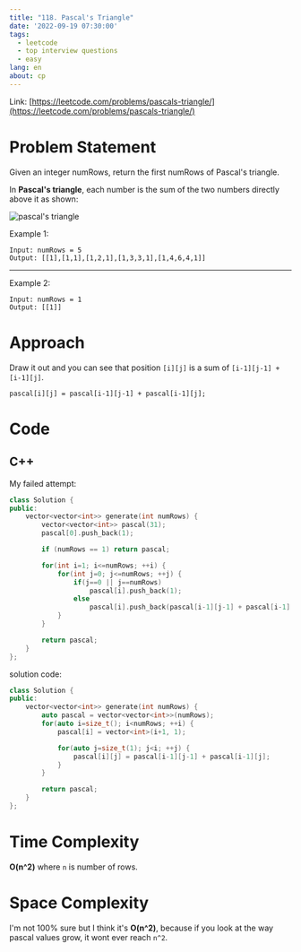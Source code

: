 ```yaml
---
title: "118. Pascal's Triangle"
date: '2022-09-19 07:30:00'
tags:
  - leetcode
  - top interview questions
  - easy
lang: en
about: cp
---
```


Link: [https://leetcode.com/problems/pascals-triangle/](https://leetcode.com/problems/pascals-triangle/)

# Problem Statement

Given an integer numRows, return the first numRows of Pascal's triangle.

In **Pascal's triangle**, each number is the sum of the two numbers directly above it as shown:

![pascal's triangle](https://upload.wikimedia.org/wikipedia/commons/0/0d/PascalTriangleAnimated2.gif)

Example 1:

```text
Input: numRows = 5
Output: [[1],[1,1],[1,2,1],[1,3,3,1],[1,4,6,4,1]]
```

---

Example 2:

```text
Input: numRows = 1
Output: [[1]]
```

# Approach

Draw it out and you can see that position `[i][j]` is a sum of `[i-1][j-1] + [i-1][j]`.

```text
pascal[i][j] = pascal[i-1][j-1] + pascal[i-1][j];
```

# Code

## C++

My failed attempt:

```cpp
class Solution {
public:
    vector<vector<int>> generate(int numRows) {
        vector<vector<int>> pascal(31);
        pascal[0].push_back(1);

        if (numRows == 1) return pascal;

        for(int i=1; i<=numRows; ++i) {
            for(int j=0; j<=numRows; ++j) {
                if(j==0 || j==numRows)
                    pascal[i].push_back(1);
                else
                    pascal[i].push_back(pascal[i-1][j-1] + pascal[i-1][j]);
            }
        }

        return pascal;
    }
};
```

solution code:

```cpp
class Solution {
public:
    vector<vector<int>> generate(int numRows) {
        auto pascal = vector<vector<int>>(numRows);
        for(auto i=size_t(); i<numRows; ++i) {
            pascal[i] = vector<int>(i+1, 1);

            for(auto j=size_t(1); j<i; ++j) {
                pascal[i][j] = pascal[i-1][j-1] + pascal[i-1][j];
            }
        }

        return pascal;
    }
};
```

# Time Complexity

**O(n^2)** where `n` is number of rows.

# Space Complexity

I'm not 100% sure but I think it's **O(n^2)**, because if you look at the way pascal values grow, it wont ever reach `n^2`.
